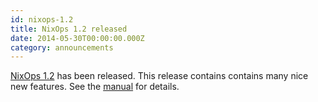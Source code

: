 ```yaml
---
id: nixops-1.2
title: NixOps 1.2 released
date: 2014-05-30T00:00:00.000Z
category: announcements
---
```


[NixOps 1.2](https://hydra.nixos.org/release/nixops/nixops-1.2) has been released. This release contains contains many nice new features. See the [manual](https://web.archive.org/web/20200613150138/https://hydra.nixos.org/build/115931128/download/1/manual/manual.html#ssec-relnotes-1.2) for details.
